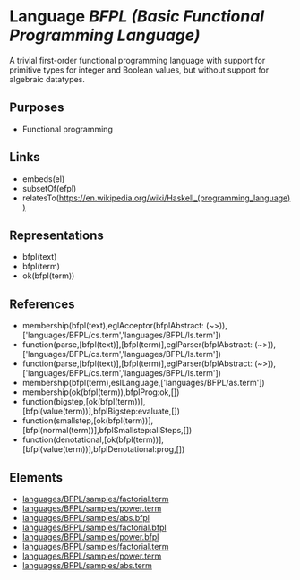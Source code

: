 # Language _BFPL (Basic Functional Programming Language)_
A trivial first-order functional programming language with support for primitive types for integer and Boolean values, but without support for algebraic datatypes.

## Purposes
* Functional programming

## Links
* embeds(el)
* subsetOf(efpl)
* relatesTo(https://en.wikipedia.org/wiki/Haskell_(programming_language))

## Representations
* bfpl(text)
* bfpl(term)
* ok(bfpl(term))

## References
* membership(bfpl(text),eglAcceptor(bfplAbstract: (~>)),['languages/BFPL/cs.term','languages/BFPL/ls.term'])
* function(parse,[bfpl(text)],[bfpl(term)],eglParser(bfplAbstract: (~>)),['languages/BFPL/cs.term','languages/BFPL/ls.term'])
* function(parse,[bfpl(text)],[bfpl(term)],eglParser(bfplAbstract: (~>)),['languages/BFPL/cs.term','languages/BFPL/ls.term'])
* membership(bfpl(term),eslLanguage,['languages/BFPL/as.term'])
* membership(ok(bfpl(term)),bfplProg:ok,[])
* function(bigstep,[ok(bfpl(term))],[bfpl(value(term))],bfplBigstep:evaluate,[])
* function(smallstep,[ok(bfpl(term))],[bfpl(normal(term))],bfplSmallstep:allSteps,[])
* function(denotational,[ok(bfpl(term))],[bfpl(value(term))],bfplDenotational:prog,[])

## Elements
* [languages/BFPL/samples/factorial.term](../../languages/BFPL/samples/factorial.term)
* [languages/BFPL/samples/power.term](../../languages/BFPL/samples/power.term)
* [languages/BFPL/samples/abs.bfpl](../../languages/BFPL/samples/abs.bfpl)
* [languages/BFPL/samples/factorial.bfpl](../../languages/BFPL/samples/factorial.bfpl)
* [languages/BFPL/samples/power.bfpl](../../languages/BFPL/samples/power.bfpl)
* [languages/BFPL/samples/factorial.term](../../languages/BFPL/samples/factorial.term)
* [languages/BFPL/samples/power.term](../../languages/BFPL/samples/power.term)
* [languages/BFPL/samples/abs.term](../../languages/BFPL/samples/abs.term)
